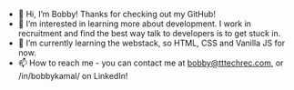 - 👋 Hi, I’m Bobby! Thanks for checking out my GitHub!
- 👀 I’m interested in learning more about development. I work in recruitment and find the best way talk to developers is to get stuck in.
- 🌱 I’m currently learning the webstack, so HTML, CSS and Vanilla JS for now.
- 📫 How to reach me - you can contact me at bobby@tttechrec.com, or /in/bobbykamal/ on LinkedIn!

<!---
BobbyK360/BobbyK360 is a ✨ special ✨ repository because its `README.md` (this file) appears on your GitHub profile.
You can click the Preview link to take a look at your changes.
--->
